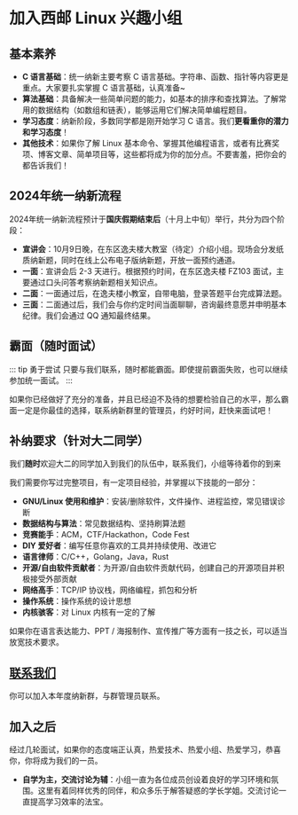 # 加入西邮 Linux 兴趣小组

## 基本素养

- **C 语言基础**：统一纳新主要考察 C 语言基础。字符串、函数、指针等内容更是重点。大家要扎实掌握 C 语言基础，认真准备~
- **算法基础**：具备解决一些简单问题的能力，如基本的排序和查找算法。了解常用的数据结构（如数组和链表），能够运用它们解决简单编程题目。
- **学习态度**：纳新阶段，多数同学都是刚开始学习 C 语言。我们**更看重你的潜力和学习态度**！
- **其他技术**：如果你了解 Linux 基本命令、掌握其他编程语言，或者有比赛奖项、博客文章、简单项目等，这些都将成为你的加分点。不要害羞，把你会的都告诉我们！

## 2024年统一纳新流程

2024年统一纳新流程预计于**国庆假期结束后**（十月上中旬）举行，共分为四个阶段：

- **宣讲会**：10月9日晚，在东区逸夫楼大教室（待定）介绍小组。现场会分发纸质纳新题，同时在线上公布电子版纳新题，开放一面预约通道。
- **一面**：宣讲会后 2-3 天进行。根据预约时间，在东区逸夫楼 FZ103 面试，主要通过口头问答考察纳新题相关知识点。
- **二面**：一面通过后，在逸夫楼小教室，自带电脑，登录答题平台完成算法题。
- **三面**：二面通过后，我们会与你约定时间当面聊聊，咨询最终意愿并申明基本纪律。我们会通过 QQ 通知最终结果。

## 霸面（随时面试）

::: tip 勇于尝试
只要与我们联系，随时都能霸面。即使提前霸面失败，也可以继续参加统一面试。
:::

如果你已经做好了充分的准备，并且已经迫不及待的想要检验自己的水平，那么霸面一定是你最佳的选择，联系纳新群里的管理员，约好时间，赶快来面试吧！

## 补纳要求（针对大二同学）

我们**随时**欢迎大二的同学加入到我们的队伍中，联系我们，小组等待着你的到来

我们需要你写过完整项目，有一定项目经验，并掌握以下技能的一部分：

- **GNU/Linux 使用和维护**：安装/删除软件，文件操作、进程监控，常见错误诊断
- **数据结构与算法**：常见数据结构、坚持刷算法题
- **竞赛能手**：ACM，CTF/Hackathon，Code Fest
- **DIY 爱好者**：编写任意你喜欢的工具并持续使用、改进它
- **语言律师**：C/C++，Golang，Java，Rust
- **开源/自由软件贡献者**：为开源/自由软件贡献代码，创建自己的开源项目并积极接受外部贡献
- **网络高手**：TCP/IP 协议栈，网络编程，抓包和分析
- **操作系统**：操作系统的设计思想
- **内核骇客**：对 Linux 内核有一定的了解

如果你在语言表达能力、PPT / 海报制作、宣传推广等方面有一技之长，可以适当放宽技术要求。

## [联系我们](/info/contact)

你可以加入本年度纳新群，与群管理员联系。

## 加入之后

经过几轮面试，如果你的态度端正认真，热爱技术、热爱小组、热爱学习，恭喜你，你将成为我们的一员。

- **自学为主，交流讨论为辅**：小组一直为各位成员创设着良好的学习环境和氛围。这里有着同样优秀的同伴，和众多乐于解答疑惑的学长学姐。交流讨论一直提高学习效率的法宝。
